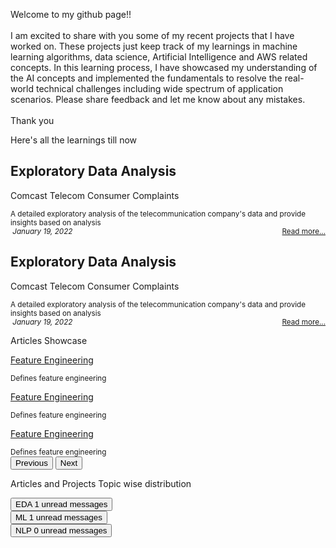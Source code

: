 <body id="myPage">
  <div id="about">
    <div class='container-fluid'>
      <div class="row px-2 py-2 mb-2">
        <div class='card text-secondary bg-white border-0 rounded px-1 h-100 m-2'>
          <div class='card-body p-2'>
            <p class='card-text'> Welcome to my github page!! <br>
              <br> I am excited to share with you some of my recent projects that I have worked on. These projects just keep track of my learnings in machine learning algorithms, data science, Artificial Intelligence and AWS related concepts. In this learning process, I have showcased my understanding of the AI concepts and implemented the fundamentals to resolve the real-world technical challenges including wide spectrum of application scenarios. Please share feedback and let me know about any mistakes. <br>
              <br>Thank you
            </p>
          </div>
        </div>
      </div>
    </div>
  </div>
  <div id="projects">
    <div class="container-fluid">
      <div class="row p-0 mt-3">
        <p class="text-success fs-6 fw-bold">Here's all the learnings till now&nbsp; <i class="fa fa-angle-double-down"></i>
        </p>
      </div>
      <div class="row px-2 py-2 mb-2">
        <div class='card bg-light border-1 px-1 rounded h-100'>
          <div class="card-header border-0 bg-transparent">
            <h2 class="card-title">
              <strong>Exploratory Data Analysis</strong>
            </h2>
          </div>
          <div class='card-body py-0 m-0 bg-transparent'>
            <p class="text-muted fs-6 fw-bold">Comcast Telecom Consumer Complaints</p>
            <small class='card-text' id='data-card-text'>A detailed exploratory analysis of the telecommunication company's data and provide insights based on analysis</small>
          </div>
          <div class="card-footer border-0 bg-transparent text-muted">
            <small>
              <i class='fa fa-calendar'>&nbsp;January 19, 2022</i>
              <span style="float:right;">
                <a class="card-link" href="/docs/Comcast Telecom Consumer Complaints.ipynb - Colaboratory.html"> Read more... </a>
              </span>
            </small>
          </div>
        </div>
      </div>
      <div class="row px-2 py-2 mb-2">
        <div class='card bg-light border-1 px-1 rounded h-100'>
          <div class="card-header border-0 bg-transparent">
            <h2 class="card-title">
              <strong>Exploratory Data Analysis</strong>
            </h2>
          </div>
          <div class='card-body py-0 m-0 bg-transparent'>
            <p class="text-muted fs-6 fw-bold">Comcast Telecom Consumer Complaints</p>
            <small class='card-text' id='data-card-text'>A detailed exploratory analysis of the telecommunication company's data and provide insights based on analysis</small>
          </div>
          <div class="card-footer border-0 bg-transparent text-muted">
            <small>
              <i class='fa fa-calendar'>&nbsp;January 19, 2022</i>
              <span style="float:right;">
                <a class="card-link" href="/docs/Comcast Telecom Consumer Complaints.ipynb - Colaboratory.html"> Read more... </a>
              </span>
            </small>
          </div>
        </div>
      </div>
    </div>
  </div>
  <!-- Container (Contact Section) -->
  <div id="articles">
    <div class="container-fluid p-1">
      <div class="row">
        <p class="text-success fs-6 fw-bold">Articles Showcase&nbsp; <i class="fa fa-angle-double-down"></i>
        </p>
      </div>
      <div class="row">
        <div id="myCarousel" class="carousel slide my-0 py-0 px-5 " data-bs-ride="carousel">
          <!-- Wrapper for slides -->
          <div class="carousel-inner ">
            <div class="carousel-item active">
              <div class="container-fluid bg-light">
                <div class="row mb-2">
                  <div class='card bg-light border-0 rounded h-100'>
                    <div class='card-body py-0 m-0 bg-transparent'>
                      <p class="text-muted fs-6 fw-bold">
                        <a class="
link-secondary text-decoration-none fw-bold" href="/docs/Feature_Selection.html">Feature Engineering</a>
                      </p>
                      <small class='card-text' id='data-card-text'>Defines feature engineering</small>
                    </div>
                  </div>
                </div>
              </div>
            </div>
            <div class="carousel-item bg-light">
              <div class="container-fluid bg-light">
                <div class="row mb-2">
                  <div class='card bg-light border-0 rounded h-100'>
                    <div class='card-body py-0 m-0 bg-transparent'>
                      <p class="text-muted fs-6 fw-bold">
                        <a class="link-secondary text-decoration-none fw-bold" href="/docs/Feature_Selection.html">Feature Engineering</a>
                      </p>
                      <small class='card-text' id='data-card-text'>Defines feature engineering</small>
                    </div>
                  </div>
                </div>
              </div>
            </div>
            <div class="carousel-item bg-light">
              <div class="container-fluid bg-light">
                <div class="row mb-2">
                  <div class='card bg-light border-0 px-1 rounded h-100'>
                    <div class='card-body py-0 m-0 bg-transparent'>
                      <p class="text-muted fs-6 fw-bold">
                        <a class="link-secondary text-decoration-none fw-bold" href="/docs/Feature_Selection.html">Feature Engineering</a>
                      </p>
                      <small class='card-text' id='data-card-text'>Defines feature engineering</small>
                    </div>
                  </div>
                </div>
              </div>
            </div>
          </div>
          <!-- Left and right controls -->
          <button class="carousel-control-prev" type="button" data-bs-target="#myCarousel" data-bs-slide="prev">
            <span class="text-muted fs-3 fw-bold">
              <i class="fa fa-angle-left text-danger"></i>
            </span>
            <span class="sr-only">Previous</span>
          </button>
          <button class="carousel-control-next" type="button" data-bs-target="#myCarousel" data-bs-slide="next">
            <span class="text-muted fs-3 fw-bold">
              <i class="fa fa-angle-right text-danger"></i>
            </span>
            <span class="visually-hidden">Next</span>
          </button>
        </div>
      </div>
    </div>
  </div>
  <div id="topics">
    <div class="container-fluid p-1 mt-2">
      <div class="row">
        <p class="text-success fs-6 fw-bold">Articles and Projects Topic wise distribution </p>
      </div>
      <div class="row">
        <div class="col">
          <button type="button" class="btn py-0 btn-secondary btn-sm position-relative"> EDA <span class="position-absolute top-0 start-100 translate-middle badge rounded-pill bg-success"> 1 <span class="visually-hidden">unread messages</span>
            </span>
          </button>
        </div>
        <div class="col">
          <button type="button" class="btn py-0 btn-secondary btn-sm position-relative"> ML <span class="position-absolute top-0 start-100 translate-middle badge rounded-pill bg-success"> 1 <span class="visually-hidden">unread messages</span>
            </span>
          </button>
        </div>
        <div class="col">
          <button type="button" class="btn py-0 btn-secondary btn-sm position-relative"> NLP <span class="position-absolute top-0 start-100 translate-middle badge rounded-pill bg-success"> 0 <span class="visually-hidden">unread messages</span>
            </span>
          </button>
        </div>
      </div>
    </div>
  </div>
</body>
